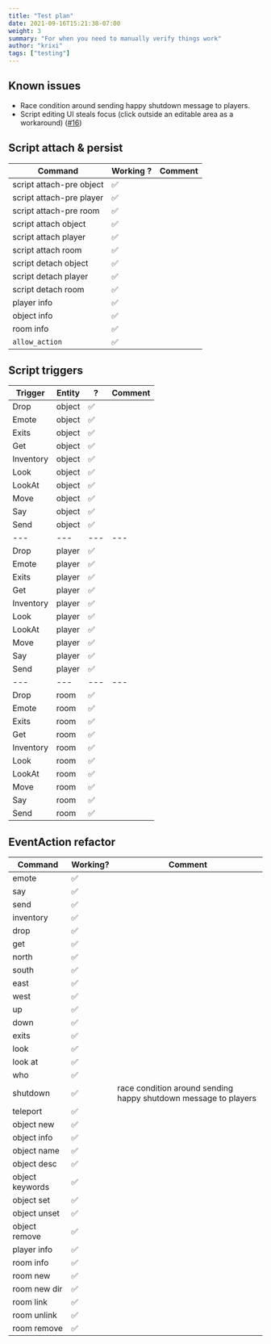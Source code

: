 ```yaml
---
title: "Test plan"
date: 2021-09-16T15:21:38-07:00
weight: 3
summary: "For when you need to manually verify things work"
author: "krixi"
tags: ["testing"]
---
```


## Known issues

- Race condition around sending happy shutdown message to players.
- Script editing UI steals focus (click outside an editable area as a workaround) ([#16](https://github.com/FormidableLabs/use-editable/issues/16))

## Script attach & persist

| Command                   | Working ? | Comment |
| ------------------------- | --------- | ------- |
| script attach-pre object  |   ✅      |         |
| script attach-pre player  |   ✅      |         |
| script attach-pre room    |   ✅      |         |
| script attach object      |   ✅      |         |
| script attach player      |   ✅      |         |
| script attach room        |   ✅      |         |
| script detach object      |   ✅      |         |
| script detach player      |   ✅      |         |
| script detach room        |   ✅      |         |
| player info               |   ✅      |         |
| object info               |   ✅      |         |
| room info                 |   ✅      |         |
| `allow_action`            |   ✅      |         |


## Script triggers
| Trigger       | Entity    |  ?        | Comment |
| ------------- | --------- | --------- | ------- |
|  Drop         | object    |   ✅      |         |
|  Emote        | object    |   ✅      |         |
|  Exits        | object    |   ✅      |         |
|  Get          | object    |   ✅      |         |
|  Inventory    | object    |   ✅      |         |
|  Look         | object    |   ✅      |         |
|  LookAt       | object    |   ✅      |         |
|  Move         | object    |   ✅      |         |
|  Say          | object    |   ✅      |         |
|  Send         | object    |   ✅      |         |
| ---           | ---       | ---       | ---     |
|  Drop         | player    |   ✅      |         |
|  Emote        | player    |   ✅      |         |
|  Exits        | player    |   ✅      |         |
|  Get          | player    |   ✅      |         |
|  Inventory    | player    |   ✅      |         |
|  Look         | player    |   ✅      |         |
|  LookAt       | player    |   ✅      |         |
|  Move         | player    |   ✅      |         |
|  Say          | player    |   ✅      |         |
|  Send         | player    |   ✅      |         |
| ---           | ---       | ---       | ---     |
|  Drop         | room      |   ✅      |         |
|  Emote        | room      |   ✅      |         |
|  Exits        | room      |   ✅      |         |
|  Get          | room      |   ✅      |         |
|  Inventory    | room      |   ✅      |         |
|  Look         | room      |   ✅      |         |
|  LookAt       | room      |   ✅      |         |
|  Move         | room      |   ✅      |         |
|  Say          | room      |   ✅      |         |
|  Send         | room      |   ✅      |         |

## EventAction refactor 

| Command           | Working? | Comment |
| ------------------| ------- | ------- |
| emote             |  ✅     |  |
| say               |  ✅     |  |
| send              |  ✅     |  |
| inventory         |  ✅     |  |
| drop              |  ✅     |  |
| get               |  ✅     |  |
| north             |  ✅     |  |
| south             |  ✅     |  |
| east              |  ✅     |  |
| west              |  ✅     |  |
| up                |  ✅     |  |
| down              |  ✅     |  |
| exits             |  ✅     |  |
| look              |  ✅     |  |
| look at           |  ✅     |  |
| who               |  ✅     |  |
| shutdown          |  ✅     | race condition around sending happy shutdown message to players |
| teleport          |  ✅     |  |
| object new        |  ✅     |  |
| object info       |  ✅     |  |
| object name       |  ✅     |  |
| object desc       |  ✅     |  |
| object keywords   |  ✅     |  |
| object set        |  ✅     |  |
| object unset      |  ✅     |  |
| object remove     |  ✅     |  |
| player info       |  ✅     |  |
| room info         |  ✅     |  |
| room new          |  ✅     |  |
| room new dir      |  ✅     |  |
| room link         |  ✅     |  |
| room unlink       |  ✅     |  |
| room remove       |  ✅     |  |
